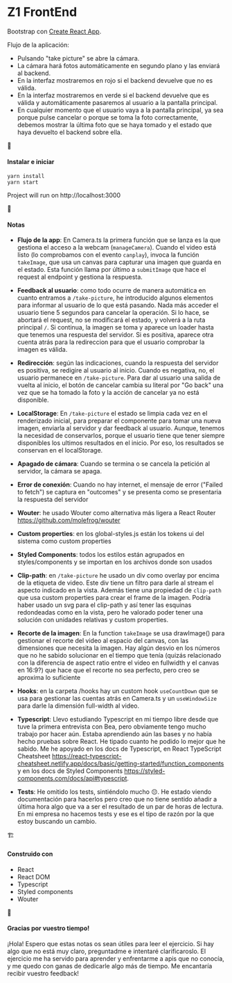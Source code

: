 # Z1 FrontEnd

Bootstrap con [Create React App](https://github.com/facebook/create-react-app).

Flujo de la aplicación:

- Pulsando "take picture" se abre la cámara.
- La cámara hará fotos automáticamente en segundo plano y las enviará al backend.
- En la interfaz mostraremos en rojo si el backend devuelve que no es válida.
- En la interfaz mostraremos en verde si el backend devuelve que es válida y automáticamente pasaremos al usuario a la pantalla principal.
- En cualquier momento que el usuario vaya a la pantalla principal, ya sea porque pulse cancelar o porque se toma la foto correctamente, debemos mostrar la última foto que se haya tomado y el estado que haya devuelto el backend sobre ella.

🚀

#### Instalar e iniciar

```
yarn install
yarn start
```

Project will run on http://localhost:3000

📝

#### Notas

- **Flujo de la app**: En Camera.ts la primera función que se lanza es la que gestiona el acceso a la webcam (`manageCamera`). Cuando el video está listo (lo comprobamos con el evento `canplay`), invoca la función `takeImage`, que usa un canvas para capturar una imagen que guarda en el estado. Esta función llama por último a `submitImage` que hace el request al endpoint y gestiona la respuesta.

- **Feedback al usuario**: como todo ocurre de manera automática en cuanto entramos a `/take-picture`, he introducido algunos elementos para informar al usuario de lo que está pasando. Nada más acceder el usuario tiene 5 segundos para cancelar la operación. Si lo hace, se abortará el request, no se modificará el estado, y volverá a la ruta principal `/`. Si continua, la imagen se toma y aparece un loader hasta que tenemos una respuesta del servidor. Si es positiva, aparece otra cuenta atrás para la redireccion para que el usuario comprobar la imagen es válida.

- **Redirección**: según las indicaciones, cuando la respuesta del servidor es positiva, se redigire al usuario al inicio. Cuando es negativa, no, el usuario permanece en `/take-picture`. Para dar al usuario una salida de vuelta al inicio, el botón de cancelar cambia su literal por "Go back" una vez que se ha tomado la foto y la acción de cancelar ya no está disponible.

- **LocalStorage**: En `/take-picture` el estado se limpia cada vez en el renderizado inicial, para preparar el componente para tomar una nueva imagen, enviarla al servidor y dar feedback al usuario. Aunque, tenemos la necesidad de conservarlos, porque el usuario tiene que tener siempre disponibles los ultimos resultados en el inicio. Por eso, los resultados se conservan en el localStorage.

- **Apagado de cámara**: Cuando se termina o se cancela la petición al servidor, la cámara se apaga.

- **Error de conexión**: Cuando no hay internet, el mensaje de error ("Failed to fetch") se captura en "outcomes" y se presenta como se presentaria la respuesta del servidor

- **Wouter**: he usado Wouter como alternativa más ligera a React Router https://github.com/molefrog/wouter

- **Custom properties**: en los global-styles.js están los tokens ui del sistema como custom properties

- **Styled Components**: todos los estilos están agrupados en styles/components y se importan en los archivos donde son usados

- **Clip-path**: en `/take-picture` he usado un div como overlay por encima de la etiqueta de video. Este div tiene un filtro para darle al stream el aspecto indicado en la vista. Además tiene una propiedad de `clip-path` que usa custom properties para crear el frame de la imagen. Podría haber usado un svg para el clip-path y así tener las esquinas redondeadas como en la vista, pero he valorado poder tener una solución con unidades relativas y custom properties.

- **Recorte de la imagen**: En la function `takeImage` se usa drawImage() para gestionar el recorte del video al espacio del canvas, con las dimensiones que necesita la imagen. Hay algún desvio en los números que no he sabido solucionar en el tiempo que tenía (quizás relacionado con la diferencia de aspect ratio entre el video en fullwidth y el canvas en 16:9?) que hace que el recorte no sea perfecto, pero creo se aproxima lo suficiente

- **Hooks**: en la carpeta /hooks hay un custom hook `useCountDown` que se usa para gestionar las cuentas atrás en Camera.ts y un `useWindowSize` para darle la dimensión full-width al video.

- **Typescript**: Llevo estudiando Typescript en mi tiempo libre desde que tuve la primera entrevista con Bea, pero obviamente tengo mucho trabajo por hacer aún. Estaba aprendiendo aún las bases y no había hecho pruebas sobre React. He tipado cuanto he podido lo mejor que he sabido. Me he apoyado en los docs de Typescript, en React TypeScript Cheatsheet https://react-typescript-cheatsheet.netlify.app/docs/basic/getting-started/function_components y en los docs de Styled Components https://styled-components.com/docs/api#typescript.

- **Tests**: He omitido los tests, sintiéndolo mucho 😔. He estado viendo documentación para hacerlos pero creo que no tiene sentido añadir a última hora algo que va a ser el resultado de un par de horas de lectura. En mi empresa no hacemos tests y ese es el tipo de razón por la que estoy buscando un cambio.

🏗

#### Construido con

- React
- React DOM
- Typescript
- Styled components
- Wouter

💌

#### Gracias por vuestro tiempo!

¡Hola! Espero que estas notas os sean útiles para leer el ejercicio. Si hay algo que no está muy claro, preguntadme e intentaré clarificaroslo. El ejercicio me ha servido para aprender y enfrentarme a apis que no conocía, y me quedo con ganas de dedicarle algo más de tiempo. Me encantaría recibir vuestro feedback!
